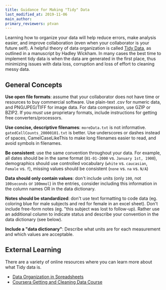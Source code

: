 ```yaml
---
title: Guidance for Making "Tidy" Data
last_modified_at: 2019-11-06
main_author:
primary_reviewers: ptvan
---
```


Learning how to organize your data will help reduce errors, make analysis easier, and improve collaboration (even when your collaborator is your future self). A helpful theory of data organization is called [Tidy Data](https://vita.had.co.nz/papers/tidy-data.html), as outlined in a manuscript by Hadley Wickham.
In many cases the best time to implement tidy data is when the data are generated in the first place, thus minimizing issues with data loss, corruption and loss of effort to cleaning messy data.

## General Concepts
**Use open file formats**: assume that your collaborator does not have time or resources to buy commercial software. Use plain-text .csv for numeric data, and PNG/JPEG/TIFF for image data. For data compression, use GZIP or BZIP2. If you *must* use proprietary formats, include instructions for getting free converters/processors.

**Use concise, descriptive filenames**: `moreData.txt` is not informative. `gatedCellCounts_20000101.txt` is better. Use underscores or dashes instead of spaces, CamelCaseLikeThis to make long filenames easier to read, and avoid symbols in filenames.

**Be consistent**: use the same convention throughout your data. For example, all dates should be in the same format (`01-01-2000` vs. `January 1st, 1900`), demographics should use controlled vocabulary (`white` vs. `caucasian`, `Female` vs. `f`), missing values should be consistent (`none` vs. `na` vs. `N/A`)

**Data should only contain values**: don't include units (only `100`, not `100seconds` or `100mmol`) in the entries, consider including this information in the column names OR in the data dictionary.

**Notes should be standardized**: don't use text formatting to code data (eg. coloring blue for male subjects and red for female in an excel sheet). Don't include free-form notes (eg. "this subject was lost to follow-up). Rather use an additional column to indicate status and describe your convention in the data dictionary (see below).

**Include a "data dictionary"**:  Describe what units are for each measurement and which values are acceptable. 

## External Learning
There are a variety of online resources where you can learn more about what Tidy data is. 
- [Data Organization in Spreadsheets](https://www.tandfonline.com/doi/full/10.1080/00031305.2017.1375989) 
- [Coursera Getting and Cleaning Data Course](https://www.coursera.org/learn/data-cleaning)

